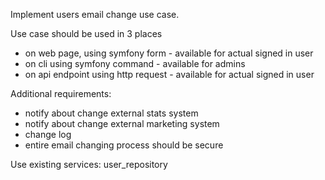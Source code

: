 Implement users email change use case.

Use case should be used in 3 places
- on web page, using symfony form - available for actual signed in user
- on cli using symfony command - available for admins
- on api endpoint using http request - available for actual signed in user

Additional requirements:
- notify about change external stats system
- notify about change external marketing system
- change log
- entire email changing process should be secure

Use existing services: user_repository

